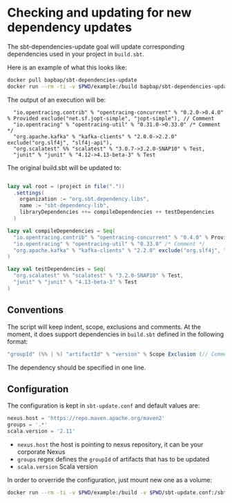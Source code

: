 # Checking and updating for new dependency updates

The sbt-dependencies-update goal will update corresponding dependencies used in your project in `build.sbt`.

Here is an example of what this looks like:

```bash
docker pull bapbap/sbt-dependencies-update
docker run --rm -ti -v $PWD/example:/build bapbap/sbt-dependencies-update
```

The output of an execution will be:
```
  "io.opentracing.contrib" % "opentracing-concurrent" % "0.2.0->0.4.0" % Provided exclude("net.sf.jopt-simple", "jopt-simple"), // Comment
  "io.opentracing" % "opentracing-util" % "0.31.0->0.33.0" /* Comment */
  "org.apache.kafka" % "kafka-clients" % "2.0.0->2.2.0" exclude("org.slf4j", "slf4j-api"),
  "org.scalatest" %% "scalatest" % "3.0.7->3.2.0-SNAP10" % Test,
  "junit" % "junit" % "4.12->4.13-beta-3" % Test
```

The original build.sbt will be updated to:

```scala

lazy val root = (project in file("."))
  .settings(
    organization := "org.sbt.dependency.libs",
    name := "sbt-dependency-lib",
    libraryDependencies ++= compileDependencies ++ testDependencies
  )

lazy val compileDependencies = Seq(
  "io.opentracing.contrib" % "opentracing-concurrent" % "0.4.0" % Provided exclude("net.sf.jopt-simple", "jopt-simple"), // Comment
  "io.opentracing" % "opentracing-util" % "0.33.0" /* Comment */
  "org.apache.kafka" % "kafka-clients" % "2.2.0" exclude("org.slf4j", "slf4j-api"),
)

lazy val testDependencies = Seq(
  "org.scalatest" %% "scalatest" % "3.2.0-SNAP10" % Test,
  "junit" % "junit" % "4.13-beta-3" % Test
)

```

## Conventions

The script will keep indent, scope, exclusions and comments. 
At the moment, it does support dependencies in `build.sbt` defined in the following format:

```scala
"groupId" (%% | %) "artifactId" % "version" % Scope Exclusion (// Comment | /* Comment */)
```

The dependency should be specified in one line.

## Configuration

The configuration is kept in `sbt-update.conf` and default values are:
```groovy
nexus.host = 'https://repo.maven.apache.org/maven2'
groups = '.*'
scala.version = '2.11'
```

- `nexus.host` the host is pointing to nexus repository, it can be your corporate Nexus
- `groups` regex defines the `groupId` of artifacts that has to be updated
- `scala.version` Scala version

In order to orverride the configuration, just mount new one as a volume:

```bash
docker run --rm -ti -v $PWD/example:/build -v $PWD/sbt-update.conf:/sbt-update.conf bapbap/sbt-dependencies-update
```
